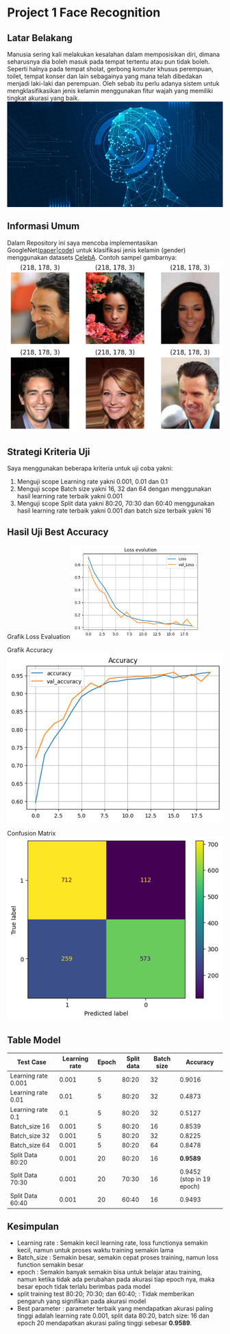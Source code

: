 # Project 1 Face Recognition

## Latar Belakang
Manusia sering kali melakukan kesalahan dalam memposisikan diri, dimana seharusnya dia boleh masuk pada tempat tertentu atau pun tidak boleh. Seperti halnya pada tempat sholat, gerbong komuter khusus perempuan, toilet, tempat konser dan lain sebagainya yang mana telah dibedakan menjadi laki-laki dan perempuan. Oleh sebab itu perlu adanya sistem untuk mengklasifikasikan jenis kelamin menggunakan fitur wajah yang memiliki tingkat akurasi yang baik.
![](./face-recognition.png)

## Informasi Umum
Dalam Repository ini saya mencoba implementasikan GoogleNet([paper](https://arxiv.org/abs/1409.4842v1)|[code](https://github.com/pytorch/vision/blob/6db1569c89094cf23f3bc41f79275c45e9fcb3f3/torchvision/models/googlenet.py#L62)) untuk klasifikasi jenis kelamin (gender) menggunakan datasets [CelebA](https://drive.google.com/drive/folders/1Pv4ItGpDrLQG833nZioU_7PUqrRGjIeY?usp=sharing).
Contoh sampel gambarnya:
![](./face-celeb-sample.png)


## Strategi Kriteria Uji
Saya menggunakan beberapa kriteria untuk uji coba yakni:
1. Menguji scope Learning rate yakni 0.001, 0.01 dan 0.1
2. Menguji scope Batch size yakni 16, 32 dan 64 dengan menggunakan hasil learning rate terbaik yakni 0.001
3. Menguji scope  Split data yakni 80:20, 70:30 dan 60:40 menggunakan hasil learning rate terbaik yakni 0.001 dan batch size terbaik yakni 16

## Hasil Uji Best Accuracy
Grafik Loss Evaluation
<img
  src="/loss-evaluation.png"
  alt="Alt text"
  title="Optional title"
  style="display: inline-block; margin: 0 auto; max-width: 300px">

Grafik Accuracy
![](./accuracy.png)

Confusion Matrix
![](./confusion-matrix.png)

## Table Model
| Test Case | Learning rate | Epoch | Split data | Batch size | Accuracy |
| --- | --- | --- | --- | --- | --- |
| Learning rate 0.001 | 0.001 | 5 | 80:20 | 32 | 0.9016 |
| Learning rate 0.01 | 0.01 | 5 | 80:20 | 32 | 0.4873 |
| Learning rate 0.1 | 0.1 | 5 | 80:20 | 32 | 0.5127 |
| Batch_size 16 | 0.001 | 5 | 80:20 | 16 | 0.8539 |
| Batch_size 32 | 0.001 | 5 | 80:20 | 32 | 0.8225 |
| Batch_size 64 | 0.001 | 5 | 80:20 | 64 | 0.8478 |
| Split Data 80:20 | 0.001 | 20 | 80:20 | 16 | **0.9589** |
| Split Data 70:30 | 0.001 | 20 | 70:30 | 16 | 0.9452 <br/>(stop in 19 epoch) |
| Split Data 60:40 | 0.001 | 20 | 60:40 | 16 | 0.9493 |



## Kesimpulan
- Learning rate : Semakin kecil learning rate, loss functionya semakin kecil, namun untuk proses waktu training semakin lama
- Batch_size : Semakin besar, semakin cepat proses training, namun loss function semakin besar
- epoch : Semakin banyak semakin bisa untuk belajar atau training, namun ketika tidak ada perubahan pada akurasi tiap epoch nya, maka besar epoch tidak terlalu berimbas pada model
- split training test 80:20; 70:30; dan 60:40; : Tidak memberikan pengaruh yang signifikan pada akurasi model
- Best parameter : parameter terbaik yang mendapatkan akurasi paling tinggi adalah learning rate 0.001, split data 80:20, batch size: 16 dan epoch 20 mendapatkan akurasi paling tinggi sebesar **0.9589**.
